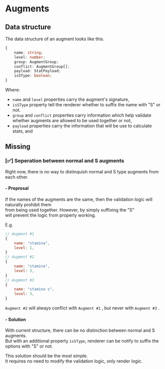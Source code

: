 # Augments

## Data structure

The data structure of an augment looks like this.

```Typescript
{
    name: string;
    level: number;
    group: AugmentGroup;
    conflict: AugmentGroup[];
    payload: StatPayload;
    isSType: boolean;
}
```

Where:

* `name` and `level` properties carry the augment's signature, 
* `isSType` property tell the renderer whether to suffix the name with "S" or not.
* `group` and `conflict` properties carry information which help validate whether augments are allowed to be used together or not, 
* `payload` properties carry the information that will be use to calculate stats, and

## Missing

### \[✅\] Seperation between normal and S augments

Right now, there is no way to distinquish normal and S type augments from each other.

#### - Proprosal

If the names of the augments are the same, 
then the validation logic will naturally prohibit them  
from being used together. However, by simply suffixing the "S"  
will prevent the logic from properly working. 

E.g.

```Javascript
// Augment #1
{
    name: "stamina",
    level: 1,
}
// Augment #2
{
    name: "stamina",
    level: 3,
}
// Augment #3 
{
    name: "stamina s",
    level: 3,
}
```

`Augment #2` will always conflict with `Augment #1` , 
but never with `Augment #3` .

#### - Solution

With current structure, there can be no distinction between normal and S augments.  
But with an additional property `isSType`, 
renderer can be notify to suffix the options with "S" or not.

This solution should be the most simple.  
It requires no need to modify the validation logic, only render logic.
